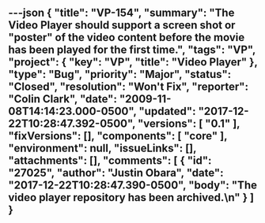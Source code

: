---json
{
  "title": "VP-154",
  "summary": "The Video Player should support a screen shot or \"poster\" of the video content before the movie has been played for the first time.",
  "tags": "VP",
  "project": {
    "key": "VP",
    "title": "Video Player"
  },
  "type": "Bug",
  "priority": "Major",
  "status": "Closed",
  "resolution": "Won't Fix",
  "reporter": "Colin Clark",
  "date": "2009-11-08T14:14:23.000-0500",
  "updated": "2017-12-22T10:28:47.392-0500",
  "versions": [
    "0.1"
  ],
  "fixVersions": [],
  "components": [
    "core"
  ],
  "environment": null,
  "issueLinks": [],
  "attachments": [],
  "comments": [
    {
      "id": "27025",
      "author": "Justin Obara",
      "date": "2017-12-22T10:28:47.390-0500",
      "body": "The video player repository has been archived.\n"
    }
  ]
}
---

        